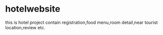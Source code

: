 # hotelwebsite
this is  hotel project contain registration,food menu,room detail,near tourist location,review etc.
